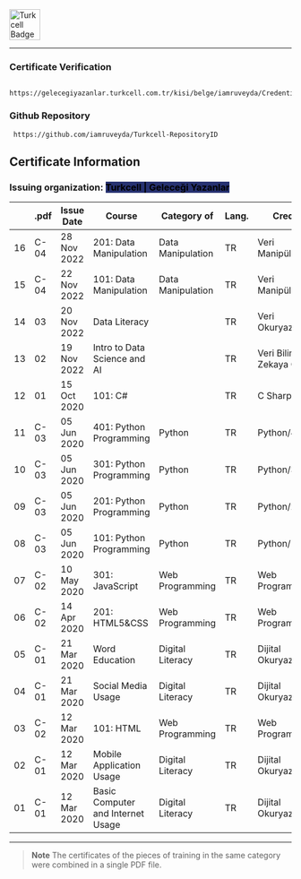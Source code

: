 <a href="https://www.turkcell.com.tr/" target="_blank">
<img height="55" alt="Turkcell Badge" src="https://img.shields.io/badge/Turkcell-FFC80C?style=for-the-badge"></code> </a>	
</a>

<hr>

### Certificate Verification

     https://gelecegiyazanlar.turkcell.com.tr/kisi/belge/iamruveyda/CredentialID

### Github Repository

     https://github.com/iamruveyda/Turkcell-RepositoryID

## Certificate Information

<h3> Issuing organization: <mark style="background-color: #263170"> Turkcell | Geleceği Yazanlar </mark> </h3>

|     | .pdf | Issue Date  | Course                            | Category of       | Lang. | CredentialID                          | RepositoryID |
| --- | ---- | ----------- | --------------------------------- | ----------------- | ----- | ------------------------------------- | ------------ |
| 16  | C-04 | 28 Nov 2022 | 201: Data Manipulation            | Data Manipulation | TR    | Veri Manipülasyonu/201                | DataScience  |
| 15  | C-04 | 22 Nov 2022 | 101: Data Manipulation            | Data Manipulation | TR    | Veri Manipülasyonu/101                | DataScience  |
| 14  | 03   | 20 Nov 2022 | Data Literacy                     |                   | TR    | Veri Okuryazarlığı/101                |              |
| 13  | 02   | 19 Nov 2022 | Intro to Data Science and AI      |                   | TR    | Veri Bilimi ve Yapay Zekaya Giriş/101 |              |
| 12  | 01   | 15 Oct 2020 | 101: C#                           |                   | TR    | C Sharp/101                           | CSharp       |
| 11  | C-03 | 05 Jun 2020 | 401: Python Programming           | Python            | TR    | Python/401                            |              |
| 10  | C-03 | 05 Jun 2020 | 301: Python Programming           | Python            | TR    | Python/301                            |              |
| 09  | C-03 | 05 Jun 2020 | 201: Python Programming           | Python            | TR    | Python/201                            |              |
| 08  | C-03 | 05 Jun 2020 | 101: Python Programming           | Python            | TR    | Python/101                            |              |
| 07  | C-02 | 10 May 2020 | 301: JavaScript                   | Web Programming   | TR    | Web Programlama/301                   |              |
| 06  | C-02 | 14 Apr 2020 | 201: HTML5&CSS                    | Web Programming   | TR    | Web Programlama/201                   |              |
| 05  | C-01 | 21 Mar 2020 | Word Education                    | Digital Literacy  | TR    | Dijital Okuryazarlık/401              |              |
| 04  | C-01 | 21 Mar 2020 | Social Media Usage                | Digital Literacy  | TR    | Dijital Okuryazarlık/301              |              |
| 03  | C-02 | 12 Mar 2020 | 101: HTML                         | Web Programming   | TR    | Web Programlama/101                   |              |
| 02  | C-01 | 12 Mar 2020 | Mobile Application Usage          | Digital Literacy  | TR    | Dijital Okuryazarlık/201              |              |
| 01  | C-01 | 12 Mar 2020 | Basic Computer and Internet Usage | Digital Literacy  | TR    | Dijital Okuryazarlık/101              |              |

<hr>

> **Note**
> The certificates of the pieces of training in the same category were combined in a single PDF file.
